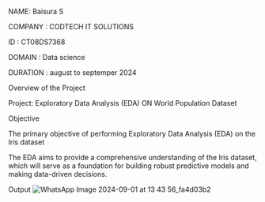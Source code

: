 NAME: Baisura S 

COMPANY : CODTECH IT SOLUTIONS

ID : CT08DS7368

DOMAIN : Data science

DURATION : august to septemper 2024


 Overview of the Project
 
  Project: Exploratory Data Analysis (EDA) ON World Population Dataset
  
  Objective
  
  The primary objective of performing Exploratory Data Analysis (EDA) on the Iris dataset 
  
  The EDA aims to provide a comprehensive understanding of the Iris dataset, which will serve as a foundation for building robust predictive models and making data-driven decisions.


  
  Output
  ![WhatsApp Image 2024-09-01 at 13 43 56_fa4d03b2](https://github.com/user-attachments/assets/8c009ac7-727e-4bc1-bcaf-bd1b839a6444)
